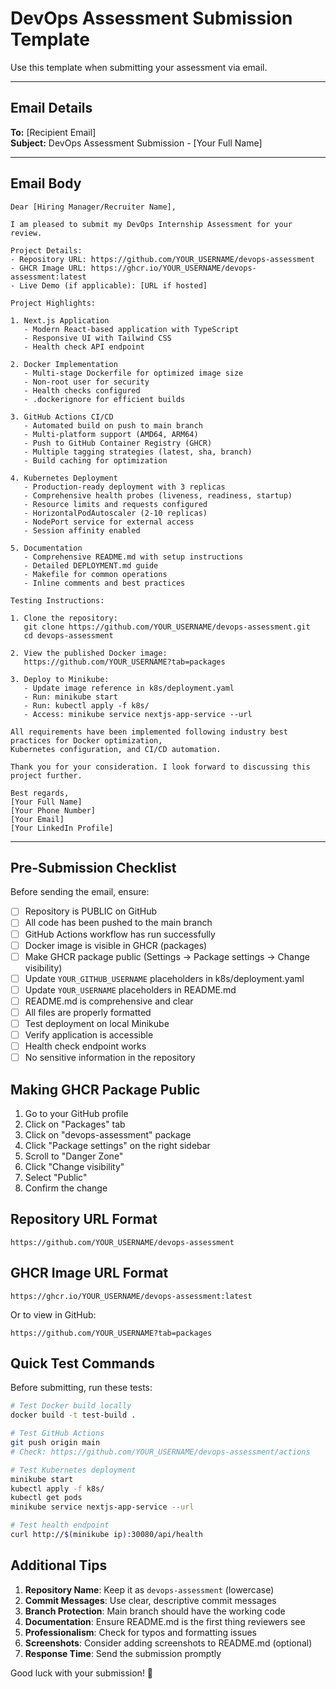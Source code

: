 # DevOps Assessment Submission Template

Use this template when submitting your assessment via email.

---

## Email Details

**To:** [Recipient Email]  
**Subject:** DevOps Assessment Submission - [Your Full Name]

---

## Email Body

```
Dear [Hiring Manager/Recruiter Name],

I am pleased to submit my DevOps Internship Assessment for your review.

Project Details:
- Repository URL: https://github.com/YOUR_USERNAME/devops-assessment
- GHCR Image URL: https://ghcr.io/YOUR_USERNAME/devops-assessment:latest
- Live Demo (if applicable): [URL if hosted]

Project Highlights:

1. Next.js Application
   - Modern React-based application with TypeScript
   - Responsive UI with Tailwind CSS
   - Health check API endpoint

2. Docker Implementation
   - Multi-stage Dockerfile for optimized image size
   - Non-root user for security
   - Health checks configured
   - .dockerignore for efficient builds

3. GitHub Actions CI/CD
   - Automated build on push to main branch
   - Multi-platform support (AMD64, ARM64)
   - Push to GitHub Container Registry (GHCR)
   - Multiple tagging strategies (latest, sha, branch)
   - Build caching for optimization

4. Kubernetes Deployment
   - Production-ready deployment with 3 replicas
   - Comprehensive health probes (liveness, readiness, startup)
   - Resource limits and requests configured
   - HorizontalPodAutoscaler (2-10 replicas)
   - NodePort service for external access
   - Session affinity enabled

5. Documentation
   - Comprehensive README.md with setup instructions
   - Detailed DEPLOYMENT.md guide
   - Makefile for common operations
   - Inline comments and best practices

Testing Instructions:

1. Clone the repository:
   git clone https://github.com/YOUR_USERNAME/devops-assessment.git
   cd devops-assessment

2. View the published Docker image:
   https://github.com/YOUR_USERNAME?tab=packages

3. Deploy to Minikube:
   - Update image reference in k8s/deployment.yaml
   - Run: minikube start
   - Run: kubectl apply -f k8s/
   - Access: minikube service nextjs-app-service --url

All requirements have been implemented following industry best practices for Docker optimization, 
Kubernetes configuration, and CI/CD automation.

Thank you for your consideration. I look forward to discussing this project further.

Best regards,
[Your Full Name]
[Your Phone Number]
[Your Email]
[Your LinkedIn Profile]
```

---

## Pre-Submission Checklist

Before sending the email, ensure:

- [ ] Repository is PUBLIC on GitHub
- [ ] All code has been pushed to the main branch
- [ ] GitHub Actions workflow has run successfully
- [ ] Docker image is visible in GHCR (packages)
- [ ] Make GHCR package public (Settings → Package settings → Change visibility)
- [ ] Update `YOUR_GITHUB_USERNAME` placeholders in k8s/deployment.yaml
- [ ] Update `YOUR_USERNAME` placeholders in README.md
- [ ] README.md is comprehensive and clear
- [ ] All files are properly formatted
- [ ] Test deployment on local Minikube
- [ ] Verify application is accessible
- [ ] Health check endpoint works
- [ ] No sensitive information in the repository

## Making GHCR Package Public

1. Go to your GitHub profile
2. Click on "Packages" tab
3. Click on "devops-assessment" package
4. Click "Package settings" on the right sidebar
5. Scroll to "Danger Zone"
6. Click "Change visibility"
7. Select "Public"
8. Confirm the change

## Repository URL Format

```
https://github.com/YOUR_USERNAME/devops-assessment
```

## GHCR Image URL Format

```
https://ghcr.io/YOUR_USERNAME/devops-assessment:latest
```

Or to view in GitHub:

```
https://github.com/YOUR_USERNAME?tab=packages
```

## Quick Test Commands

Before submitting, run these tests:

```bash
# Test Docker build locally
docker build -t test-build .

# Test GitHub Actions
git push origin main
# Check: https://github.com/YOUR_USERNAME/devops-assessment/actions

# Test Kubernetes deployment
minikube start
kubectl apply -f k8s/
kubectl get pods
minikube service nextjs-app-service --url

# Test health endpoint
curl http://$(minikube ip):30080/api/health
```

## Additional Tips

1. **Repository Name**: Keep it as `devops-assessment` (lowercase)
2. **Commit Messages**: Use clear, descriptive commit messages
3. **Branch Protection**: Main branch should have the working code
4. **Documentation**: Ensure README.md is the first thing reviewers see
5. **Professionalism**: Check for typos and formatting issues
6. **Screenshots**: Consider adding screenshots to README.md (optional)
7. **Response Time**: Send the submission promptly

Good luck with your submission! 🚀


